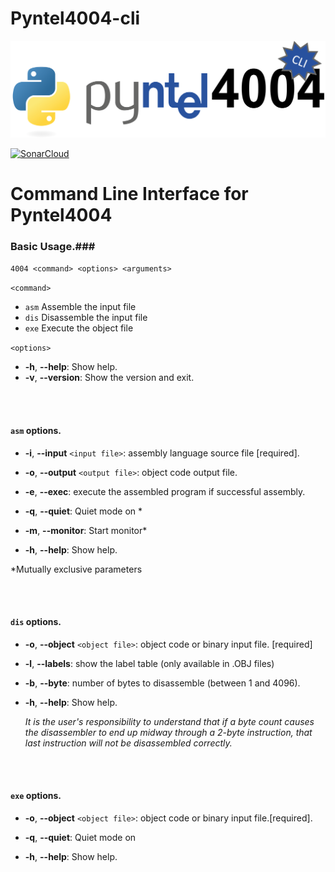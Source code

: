# Pyntel4004-cli

![Pyntel4004-cli Logo](https://raw.githubusercontent.com/alshapton/Pyntel4004-cli/main/images/pyntel4004-cli.png)

[![SonarCloud](https://sonarcloud.io/images/project_badges/sonarcloud-white.svg)](https://sonarcloud.io/summary/new_code?id=alshapton_Pyntel4004-cli)

<h1>Command Line Interface for Pyntel4004</h1>

### Basic Usage.###

`4004 <command> <options> <arguments>`

`<command>`
- `asm`  Assemble the input file
- `dis`  Disassemble the input file
- `exe`  Execute the object file

`<options>`
- **-h**, **--help**: Show help.
- **-v**, **--version**:  Show the version and exit.

<br>
<br>

#### `asm` options.

- **-i**, **--input** `<input file>`: assembly language source file [required].
- **-o**, **--output** `<output file>`: object code output file.
- **-e**, **--exec**: execute the assembled program if successful assembly.

- **-q**, **--quiet**: Quiet mode on *
- **-m**, **--monitor**: Start monitor*

- **-h**, **--help**: Show help.

*Mutually exclusive parameters

<br>
<br>

#### `dis` options.

- **-o**, **--object** `<object file>`: object code or binary input file. [required]
- **-l**, **--labels**: show the label table (only available in .OBJ files)
- **-b**, **--byte**: number of bytes to disassemble (between 1 and 4096).
- **-h**, **--help**: Show help.

    *It is the user's responsibility to understand that if a byte count causes the disassembler to end up midway through a 2-byte instruction, that last instruction will not be disassembled correctly.*

<br>
<br>

#### `exe` options.

- **-o**, **--object** `<object file>`: object code or binary input file.[required].
- **-q**, **--quiet**: Quiet mode on

- **-h**, **--help**: Show help.
